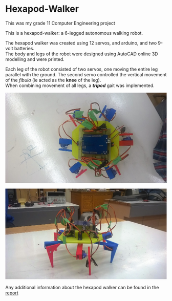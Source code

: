 # Hexapod-Walker

This was my grade 11 Computer Engineering project

This is a hexapod-walker: a 6-legged autonomous walking robot.

The hexapod walker was created using 12 servos, and arduino, and two 9-volt batteries.  
The body and legs of the robot were designed using AutoCAD online 3D modelling and were printed.

Each leg of the robot consisted of two servos, one moving the entire leg parallel with the ground. The second servo controlled the vertical movement of the *fibula* (ie acted as the **knee** of the leg).  
When combining movement of all legs, a **_tripod_** gait was implemented.

![Image of Hexapod](Images/hexapod%201.png)

![Image of Hexapod](Images/hexapod%202.png)

Any additional information about the hexapod walker can be found in the [report](https://github.com/wshahbaz/Hexapod-Walker/blob/master/Hexapod%20Walker%20Report.pdf)
